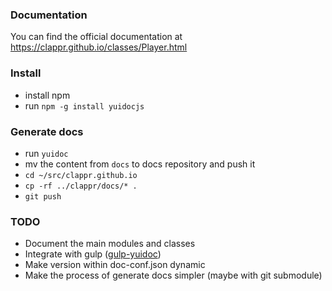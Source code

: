 ### Documentation

You can find the official documentation at https://clappr.github.io/classes/Player.html

### Install

* install npm
* run `npm -g install yuidocjs`

### Generate docs

* run `yuidoc`
* mv the content from `docs` to docs repository and push it
* `cd ~/src/clappr.github.io`
* `cp -rf ../clappr/docs/* .`
* `git push`

### TODO

  * Document the main modules and classes
  * Integrate with gulp ([gulp-yuidoc](https://www.npmjs.com/package/gulp-yuidoc))
  * Make version within doc-conf.json dynamic
  * Make the process of generate docs simpler (maybe with git submodule)
